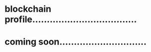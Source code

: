 # blockchain profile....................................
# coming soon..............................
